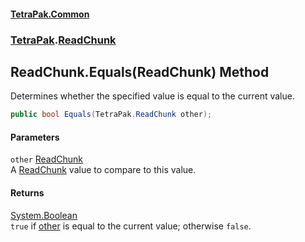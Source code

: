 #### [TetraPak.Common](index.md 'index')
### [TetraPak](TetraPak.md 'TetraPak').[ReadChunk](TetraPak_ReadChunk.md 'TetraPak.ReadChunk')
## ReadChunk.Equals(ReadChunk) Method
Determines whether the specified value is equal to the current value.  
```csharp
public bool Equals(TetraPak.ReadChunk other);
```
#### Parameters
<a name='TetraPak_ReadChunk_Equals(TetraPak_ReadChunk)_other'></a>
`other` [ReadChunk](TetraPak_ReadChunk.md 'TetraPak.ReadChunk')  
A [ReadChunk](TetraPak_ReadChunk.md 'TetraPak.ReadChunk') value to compare to this value.  
  
#### Returns
[System.Boolean](https://docs.microsoft.com/en-us/dotnet/api/System.Boolean 'System.Boolean')  
`true` if [other](TetraPak_ReadChunk_Equals(TetraPak_ReadChunk).md#TetraPak_ReadChunk_Equals(TetraPak_ReadChunk)_other 'TetraPak.ReadChunk.Equals(TetraPak.ReadChunk).other') is equal to the current value; otherwise `false`.  
            
